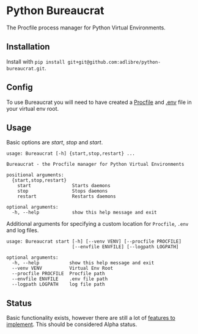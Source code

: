 # Python Bureaucrat

The Procfile process manager for Python Virtual Environments.

## Installation

Install with `pip install git+git@github.com:adlibre/python-bureaucrat.git`.

## Config

To use Bureaucrat you will need to have created a [Procfile](https://devcenter.heroku.com/articles/procfile) and
[.env](https://devcenter.heroku.com/articles/procfile#setting-local-environment-variables) file in your virtual env
root.

## Usage

Basic options are _start_, _stop_ and _start_.

    usage: Bureaucrat [-h] {start,stop,restart} ...

    Bureaucrat - the Procfile manager for Python Virtual Environments

    positional arguments:
      {start,stop,restart}
        start               Starts daemons
        stop                Stops daemons
        restart             Restarts daemons

    optional arguments:
      -h, --help            show this help message and exit


Additional arguments for specifying a custom location for `Procfile`, `.env` and log files.

    usage: Bureaucrat start [-h] [--venv VENV] [--procfile PROCFILE]
                            [--envfile ENVFILE] [--logpath LOGPATH]

    optional arguments:
      -h, --help           show this help message and exit
      --venv VENV          Virtual Env Root
      --procfile PROCFILE  Procfile path
      --envfile ENVFILE    .env file path
      --logpath LOGPATH    log file path


## Status

Basic functionality exists, however there are still a lot of [features to implement](TODO.md). 
This should be considered Alpha status.
